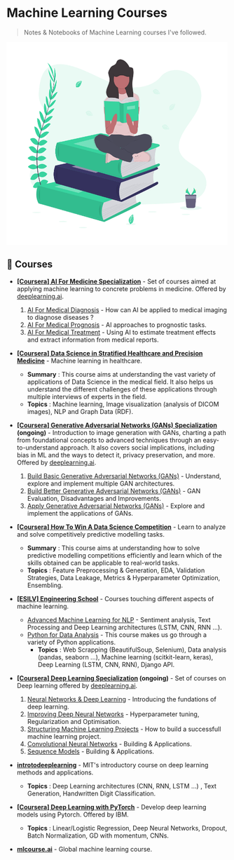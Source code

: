 # Machine Learning Courses
> Notes & Notebooks of Machine Learning courses I've followed.

<p align='center'>
  <img src="header_image.png" width="600" height="462"/>
</p>

## 📗 Courses

- **[[Coursera] AI For Medicine Specialization](https://www.coursera.org/specializations/ai-for-medicine)** - Set of courses aimed at applying machine learning to concrete problems in medicine. Offered by [deeplearning.ai](https://deeplearning.ai/).
  1. [AI For Medical Diagnosis](https://www.coursera.org/learn/ai-for-medical-diagnosis) - How can AI be applied to medical imaging to diagnose diseases ?
  2. [AI For Medical Prognosis](https://www.coursera.org/learn/ai-for-medical-prognosis) - AI approaches to prognostic tasks.
  3. [AI For Medical Treatment](https://www.coursera.org/learn/ai-for-medical-treatment) - Using AI to estimate treatment effects and extract information from medical reports.
  
- **[[Coursera] Data Science in Stratified Healthcare and Precision Medicine](https://www.coursera.org/learn/datascimed)** - Machine learning in healthcare.  
  - **Summary** : This course aims at understanding the vast variety of applications of Data Science in the medical field. It also helps us understand the different challenges of these applications through multiple interviews of experts in the field.
  - **Topics** : Machine learning, Image visualization (analysis of DICOM images), NLP and Graph Data (RDF).
  
- **[[Coursera] Generative Adversarial Networks (GANs) Specialization](https://www.coursera.org/specializations/generative-adversarial-networks-gans) (ongoing)** - Introduction to image generation with GANs, charting a path from foundational concepts to advanced techniques through an easy-to-understand approach. It also covers social implications, including bias in ML and the ways to detect it, privacy preservation, and more. Offered by [deeplearning.ai](https://deeplearning.ai/).
  1. [Build Basic Generative Adversarial Networks (GANs)](https://www.coursera.org/learn/build-basic-generative-adversarial-networks-gans) - Understand, explore and implement multiple GAN architectures.
  2. [Build Better Generative Adversarial Networks (GANs)](https://www.coursera.org/learn/build-better-generative-adversarial-networks-gans) - GAN Evaluation, Disadvantages and Improvements.
  3. [Apply Generative Adversarial Networks (GANs)](https://www.coursera.org/learn/apply-generative-adversarial-networks-gans) - Explore and implement the applications of GANs.

- **[[Coursera] How To Win A Data Science Competition](https://www.coursera.org/learn/competitive-data-science)** - Learn to analyze and solve competitively predictive modelling tasks.  
  - **Summary** : This course aims at understanding how to solve predictive modelling competitions efficiently and learn which of the skills obtained can be applicable to real-world tasks.
  - **Topics** : Feature Preprocessing & Generation, EDA, Validation Strategies, Data Leakage, Metrics & Hyperparameter Optimization, Ensembling.

- **[[ESILV] Engineering School](https://www.esilv.fr/en/)** - Courses touching different aspects of machine learning.  
  - [Advanced Machine Learning for NLP](https://github.com/IlyessAgg/mLcourse/tree/master/%5BESILV%5D%20Machine%20learning/Advanced%20Machine%20Learning%20for%20NLP) - Sentiment analysis, Text Processing and Deep Learning architectures (LSTM, CNN, RNN ...).  
  - [Python for Data Analysis](https://github.com/IlyessAgg/TDs_ESILV) - This course makes us go through a variety of Python applications.  
    - **Topics** : Web Scrapping (BeautifulSoup, Selenium), Data analysis (pandas, seaborn ...), Machine learning (scitkit-learn, keras), Deep Learning (LSTM, CNN, RNN), Django API.

- **[[Coursera] Deep Learning Specialization](https://www.coursera.org/specializations/deep-learning) (ongoing)** - Set of courses on Deep learning offered by [deeplearning.ai](https://deeplearning.ai/).
  1. [Neural Networks & Deep Learning](https://www.coursera.org/learn/neural-networks-deep-learning) - Introducing the fundations of deep learning.
  2. [Improving Deep Neural Networks](https://www.coursera.org/learn/deep-neural-network) - Hyperparameter tuning, Regularization and Optimisation.
  3. [Structuring Machine Learning Projects](https://www.coursera.org/learn/machine-learning-projects) - How to build a successfull machine learning project.
  4. [Convolutional Neural Networks](https://www.coursera.org/learn/convolutional-neural-networks) - Building & Applications.
  5. [Sequence Models](https://www.coursera.org/learn/nlp-sequence-models) - Building & Applications.
  
- **[introtodeeplearning](http://introtodeeplearning.com/)** - MIT's introductory course on deep learning methods and applications.  
  - **Topics** : Deep Learning architectures (CNN, RNN, LSTM ...) , Text Generation, Handwritten Digit Classification.

- **[[Coursera] Deep Learning with PyTorch](https://www.coursera.org/learn/deep-neural-networks-with-pytorch/)** - Develop deep learning models using  Pytorch. Offered by IBM.  
  - **Topics** : Linear/Logistic Regression, Deep Neural Networks, Dropout, Batch Normalization, GD with momentum, CNNs.

- **[mlcourse.ai](https://mlcourse.ai/)** - Global machine learning course.

